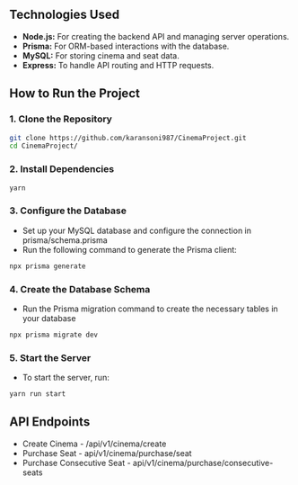 ## **Technologies Used**
- **Node.js:** For creating the backend API and managing server operations.
- **Prisma:** For ORM-based interactions with the database.
- **MySQL:** For storing cinema and seat data.
- **Express:** To handle API routing and HTTP requests.

## **How to Run the Project**

### 1. **Clone the Repository**

```bash
git clone https://github.com/karansoni987/CinemaProject.git
cd CinemaProject/
```

### 2. **Install Dependencies**
```bash
yarn
```
### 3. **Configure the Database**
- Set up your MySQL database and configure the connection in prisma/schema.prisma
- Run the following command to generate the Prisma client:
```bash
npx prisma generate
```

### 4. **Create the Database Schema**
- Run the Prisma migration command to create the necessary tables in your database
```bash
npx prisma migrate dev
```

### 5. **Start the Server**
- To start the server, run:
```bash
yarn run start
```

## **API Endpoints**

- Create Cinema - /api/v1/cinema/create
- Purchase Seat - api/v1/cinema/purchase/seat
- Purchase Consecutive Seat - api/v1/cinema/purchase/consecutive-seats